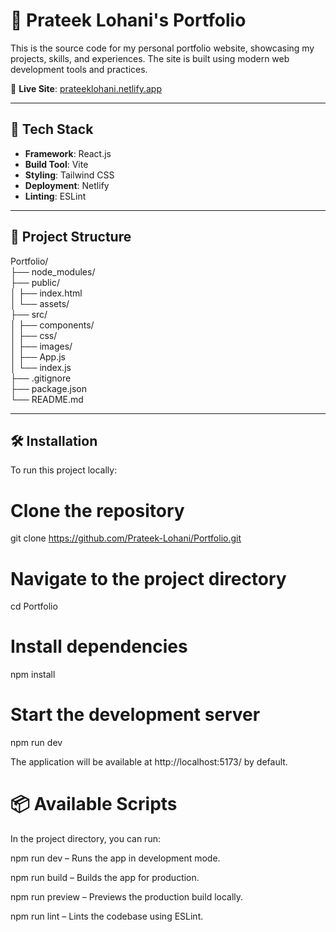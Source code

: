 # 📁 Prateek Lohani's Portfolio

This is the source code for my personal portfolio website, showcasing my projects, skills, and experiences. The site is built using modern web development tools and practices.

🔗 **Live Site**: [prateeklohani.netlify.app](https://prateeklohani.netlify.app)

---

## 🚀 Tech Stack

- **Framework**: React.js
- **Build Tool**: Vite
- **Styling**: Tailwind CSS
- **Deployment**: Netlify
- **Linting**: ESLint

---

## 📂 Project Structure

Portfolio/ <br>
├── node_modules/ <br>
├── public/ <br>
│   ├── index.html <br>
│   └── assets/ <br>
├── src/ <br>
│   ├── components/ <br>
│   ├── css/ <br>
│   ├── images/ <br>
│   ├── App.js <br>
│   └── index.js <br>
├── .gitignore <br>
├── package.json <br>
└── README.md <br>

---

## 🛠️ Installation

To run this project locally:


# Clone the repository
git clone https://github.com/Prateek-Lohani/Portfolio.git

# Navigate to the project directory
cd Portfolio

# Install dependencies
npm install

# Start the development server
npm run dev

The application will be available at http://localhost:5173/ by default.

# 📦 Available Scripts
In the project directory, you can run:

npm run dev – Runs the app in development mode.

npm run build – Builds the app for production.

npm run preview – Previews the production build locally.

npm run lint – Lints the codebase using ESLint.
